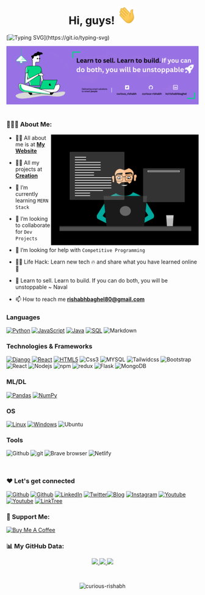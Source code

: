 <h1 align="center">Hi, guys! <img src="https://raw.githubusercontent.com/ABSphreak/ABSphreak/master/gifs/Hi.gif" width="50px" height="50px"></h1>

[![Typing SVG](https://readme-typing-svg.herokuapp.com?color=%2336BCF7&lines=Welcome+to+my+page!)](https://git.io/typing-svg)

<div align="center">
  <img src ="./banner.png" />
</div>

 <br/>

### 👨🏻‍💻 About Me:

<img  src="./thoughtwork.gif" height="290px" align="right" />


- 🙋‍♂️ All about me is at **[My Website](https://curious-rishabh.me)**

- 👨‍💻 All my projects at **[Creation](https://curious-rishabh.tech)**

- 🌱 I’m currently learning `MERN Stack`

- 👯 I’m looking to collaborate for `Dev Projects`

- 🤔 I’m looking for help with `Competitive Programming`

- 👨‍💻 Life Hack: Learn new tech :fire: and share what you have learned online :tada:

- 💬 Learn to sell. Learn to build. If you can do both, you will be unstoppable ~ Naval


- 📫 How to reach me **rishabhbaghel80@gmail.com**


### Languages
[![Python](https://img.shields.io/badge/python-black?style=for-the-badge&logo=python)](https://github.com/wervlad)
[![JavaScript](https://img.shields.io/badge/javascript-black?style=for-the-badge&logo=javascript)](https://github.com/wervlad)
[![Java](https://img.shields.io/badge/java-black?style=for-the-badge&logo=openjdk)](https://github.com/wervlad)
[![SQL](https://img.shields.io/badge/sql-black?style=for-the-badge&logo=mysql)](https://github.com/wervlad)
<img alt="Markdown" src="https://img.shields.io/badge/Markdown-000000?style=for-the-badge&logo=markdown&logoColor=white"  height="28px"/>

### Technologies & Frameworks
[![Django](https://img.shields.io/badge/django-black?style=for-the-badge&logo=django)](https://github.com/wervlad)
[![React](https://img.shields.io/badge/react-black?style=for-the-badge&logo=react)](https://github.com/wervlad)
[![HTML5](https://img.shields.io/badge/html5-black?style=for-the-badge&logo=html5)](https://hub.docker.com/u/wervlad)
<img alt="Css3" src="https://img.shields.io/badge/CSS3-1572B6?style=for-the-badge&logo=css3&logoColor=white" height="28px"/>
<img alt="MYSQL" src="https://img.shields.io/badge/MySQL-00000F?style=for-the-badge&logo=mysql&logoColor=white"  height="28px"/>
<img alt="Tailwidcss" src="https://img.shields.io/badge/Tailwind_CSS-38B2AC?style=for-the-badge&logo=tailwind-css&logoColor=white" height="28px"/>
<img alt="Bootstrap" src="https://img.shields.io/badge/Bootstrap-563D7C?style=for-the-badge&logo=bootstrap&logoColor=white" height="28px"/>
<img alt="React" src="https://img.shields.io/badge/React-20232A?style=for-the-badge&logo=react&logoColor=61DAFB" height="28px"/>
<img alt="Nodejs" src="https://img.shields.io/badge/-Nodejs-43853d?style=flat-square&logo=Node.js&logoColor=white"  height="28px"/>
<img alt="npm" src="https://img.shields.io/badge/NPM-%23000000.svg?style=for-the-badge&logo=npm&logoColor=white" height="28px"/>
<img alt="redux" src="https://img.shields.io/badge/-Redux-764ABC?style=flat-square&logo=redux&logoColor=white" height="28px"/>
<img alt="Flask" src="https://img.shields.io/badge/Flask-000000?style=for-the-badge&logo=flask&logoColor=white" height="28px"/>
<img alt="MongoDB" src="https://img.shields.io/badge/-MongoDB-13aa52?style=flat-square&logo=mongodb&logoColor=white"  height="28px"/>

### ML/DL
[![Pandas](https://img.shields.io/badge/pandas-black?style=for-the-badge&logo=pandas)](https://github.com/wervlad)
[![NumPy](https://img.shields.io/badge/numpy-black?style=for-the-badge&logo=numpy)](https://github.com/wervlad)

### OS
[![Linux](https://img.shields.io/badge/linux-black?style=for-the-badge&logo=Linux)](https://github.com/wervlad)
[![Windows](https://img.shields.io/badge/Windows-black?style=for-the-badge&logo=Windows)](https://github.com/wervlad)
<img alt="Ubuntu" src="https://img.shields.io/badge/Ubuntu-E95420?style=for-the-badge&logo=ubuntu&logoColor=white" height="28px"/>

### Tools
<p>
<img alt="Github" src="https://img.shields.io/badge/GitHub-100000?style=for-the-badge&logo=github&logoColor=white" height="28px"/>
<img alt="git" src="https://img.shields.io/badge/-Git-F05032?style=flat-square&logo=git&logoColor=white" height="28px"/>
<img alt="Brave browser" src="https://img.shields.io/badge/-Brave_Browser-FB542B?style=flat-square&logo=brave&logoColor=white" height="28px"/>
 <img alt="Netlify" src="https://img.shields.io/badge/Netlify-00C7B7?style=for-the-badge&logo=netlify&logoColor=white" height="28px"/>
</p>
<br>

### ❤️ Let's get connected

<p><a href="https://curious-rishabh.me" target="_blank"><img alt="Github" src="https://img.shields.io/badge/Portfolio-9146FF.svg?&style=for-the-badge&logo=appveyor&logoColor=white" height="28px" /></a>
<a href="https://curious-rishabh.tech" target="_blank"><img alt="Github" src="https://img.shields.io/badge/Creation-9146FF.svg?&style=for-the-badge&logo=appveyor&logoColor=black" height="28px" /></a>
<a href="https://www.linkedin.com/in/rishabhbaghel/" target="_blank"><img alt="LinkedIn" src="https://img.shields.io/badge/linkedin-%230077B5.svg?&style=for-the-badge&logo=linkedin&logoColor=white"  height="28px"/></a> <a href="https://twitter.com/curious_rishabh" target="_blank"><img alt="Twitter" src="https://img.shields.io/badge/twitter-%231DA1F2.svg?&style=for-the-badge&logo=twitter&logoColor=white"  height="28px"/></a><a href="https://curiousrishabh.notion.site/RB-Blog-Dashboard-91ff6f335e0c468ab62222a4114dc820" target="_blank"><img alt="Blog" src="https://img.shields.io/badge/Blog-0A0A0A?style=for-the-badge&logo=dev.to&logoColor=white"  height="28px"/></a> <a href="https://www.instagram.com/curious.rishabh" target="_blank"><img alt="Instagram" src="https://img.shields.io/badge/Instagram-E4405F?style=for-the-badge&logo=instagram&logoColor=white"  height="28px"/></a>
<a href="https://www.youtube.com/@RishabhBaghel" target="_blank"><img alt="Youtube" src="https://img.shields.io/badge/YouTube-FF0000?style=for-the-badge&logo=youtube&logoColor=white" height="28px"/></a>
  <a href="https://www.youtube.com/@CuriousRishabh" target="_blank"><img alt="Youtube" src="https://img.shields.io/badge/YouTube-FF0000?style=for-the-badge&logo=youtube&logoColor=white" height="28px"/></a>
<a href="https://linktr.ee/rishabhbaghel" target="_blank"><img alt="LinkTree" src="https://img.shields.io/badge/linktree-39E09B?style=for-the-badge&logo=linktree&logoColor=white" height="28px"/></a>
</p>

### 🤝 Support Me:

<a href="https://www.buymeacoffee.com/curiousrishabh" target="_blank"><img src="https://cdn.buymeacoffee.com/buttons/v2/default-violet.png" alt="Buy Me A Coffee" height="60px" width="200px"></a>

### 📊 My GitHub Data:

<p align="center">
  <a href="https://github.com/curious-rishabh">
    <img src="http://github-profile-summary-cards.vercel.app/api/cards/profile-details?username=curious-rishabh&theme=default" />
  </a>
  <a href="https://github.com/curious-rishabh">
    <img src="https://github-readme-streak-stats.herokuapp.com/?user=curious-rishabh&hide_border=true&card_width=338&theme=default" />
  </a>
  <a href="https://github.com/curious-rishabh">
    <img src="http://github-profile-summary-cards.vercel.app/api/cards/stats?username=curious-rishabh&stheme=default" />
  </a>
<!--   <a href="https://github.com/curious-rishabh">
    <img src="https://github-readme-stats.vercel.app/api/top-langs/?username=curious-rishabh&langs_count=10&exclude_repo=&hide=jupyter%20notebook,vim%20script,cmake,makefile,batchfile,emacs%20lisp,css,html&layout=default&card_width=699&hide_border=true&theme=default" />
  </a> -->
</p>

<br>
<p align="center"> <img src="https://komarev.com/ghpvc/?username=curious-rishabh&label=Profile%20views&color=0e75b6&style=flat" alt="curious-rishabh" /> </p>
